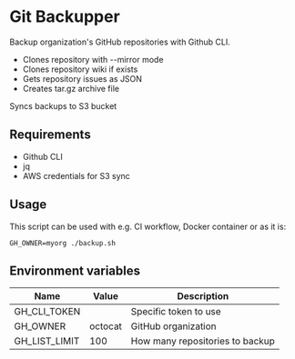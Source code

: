 # Git Backupper

Backup organization's GitHub repositories with Github CLI.

- Clones repository with --mirror mode
- Clones repository wiki if exists
- Gets repository issues as JSON
- Creates tar.gz archive file

Syncs backups to S3 bucket

## Requirements

- Github CLI
- jq
- AWS credentials for S3 sync

## Usage

This script can be used with e.g. CI workflow, Docker container or as it is:

```shell
GH_OWNER=myorg ./backup.sh
```

## Environment variables

| Name          | Value   | Description                     |
|---------------|---------|---------------------------------|
| GH_CLI_TOKEN  |         | Specific token to use           |
| GH_OWNER      | octocat | GitHub organization             |
| GH_LIST_LIMIT | 100     | How many repositories to backup |
